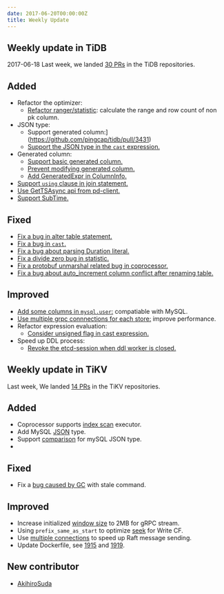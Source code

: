```yaml
---
date: 2017-06-20T00:00:00Z
title: Weekly Update
---
```


## Weekly update in TiDB
2017-06-18
Last week, we landed [30 PRs](https://github.com/pingcap/tidb/pulls?utf8=%E2%9C%93&q=is%3Apr%20is%3Amerged%20merged%3A2017-06-12..2017-06-18%20) in the TiDB repositories.

## Added
* Refactor the optimizer:
  - [Refactor ranger/statistic](https://github.com/pingcap/tidb/pull/3370): calculate the range and row count of non pk column.
* JSON type:
  - Support generated column:](https://github.com/pingcap/tidb/pull/3431)
  - [Support the JSON type in the `cast` expression.](https://github.com/pingcap/tidb/pull/3395)
* Generated column:
  - [Support basic generated column.](https://github.com/pingcap/tidb/pull/3431)
  - [Prevent modifying generated column.](https://github.com/pingcap/tidb/pull/3434)
  - [Add GeneratedExpr in ColumnInfo.](https://github.com/pingcap/tidb/pull/3487)
* [Support `using` clause in join statement.](https://github.com/pingcap/tidb/pull/3372)
* [Use GetTSAsync api from pd-client.](https://github.com/pingcap/tidb/pull/3459)
* [Support SubTime.](https://github.com/pingcap/tidb/pull/3464)

## Fixed
* [Fix a bug in alter table statement.](https://github.com/pingcap/tidb/pull/3456)
* [Fix a bug in `cast`.](https://github.com/pingcap/tidb/pull/3462)
* [Fix a bug about parsing Duration literal.](https://github.com/pingcap/tidb/pull/3468)
* [Fix a divide zero bug in statistic.](https://github.com/pingcap/tidb/pull/3481)
* [Fix a protobuf unmarshal related bug in coprocessor.](https://github.com/pingcap/tidb/pull/3482)
* [Fix a bug about auto_increment column conflict after renaming table.](https://github.com/pingcap/tidb/pull/3493)

## Improved
* [Add some columns in `mysql.user`:](https://github.com/pingcap/tidb/pull/3445) compatiable with MySQL.
* [Use multiple grpc connnections for each store:](https://github.com/pingcap/tidb/pull/3453) improve performance.
* Refactor expression evaluation:
  - [Consider unsigned flag in cast expression.](https://github.com/pingcap/tidb/pull/3457)
* Speed up DDL process: 
  - [Revoke the etcd-session when ddl worker is closed.](https://github.com/pingcap/tidb/pull/3461)

## Weekly update in TiKV  

Last week, We landed [14 PRs](https://github.com/search?p=1&q=repo%3Apingcap%2Ftikv+repo%3Apingcap%2Fpd+is%3Apr+is%3Amerged+merged%3A2017-06-11..2017-06-17&type=Issues&utf8=%E2%9C%93) in the TiKV repositories.

## Added

* Coprocessor supports [index scan](https://github.com/pingcap/tikv/pull/1817) executor.
* Add MySQL [JSON](https://github.com/pingcap/tikv/pull/1874) type.
* Support [comparison](https://github.com/pingcap/tikv/pull/1893) for mySQL JSON type.
*

## Fixed

* Fix a [bug caused by GC](https://github.com/pingcap/tikv/pull/1916) with stale command.

## Improved

* Increase initialized [window size](https://github.com/pingcap/tikv/pull/1909) to 2MB for gRPC stream. 
* Using `prefix_same_as_start` to optimize [seek](https://github.com/pingcap/tikv/pull/1917) for Write CF.
* Use [multiple connections](https://github.com/pingcap/tikv/pull/1921) to speed up Raft message sending.
* Update Dockerfile, see [1915](https://github.com/pingcap/tikv/pull/1915) and [1919](https://github.com/pingcap/tikv/pull/1919).

## New contributor

* [AkihiroSuda](https://github.com/AkihiroSuda)
